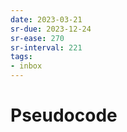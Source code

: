 ```yaml
---
date: 2023-03-21
sr-due: 2023-12-24
sr-ease: 270
sr-interval: 221
tags:
- inbox
---
```


# Pseudocode
